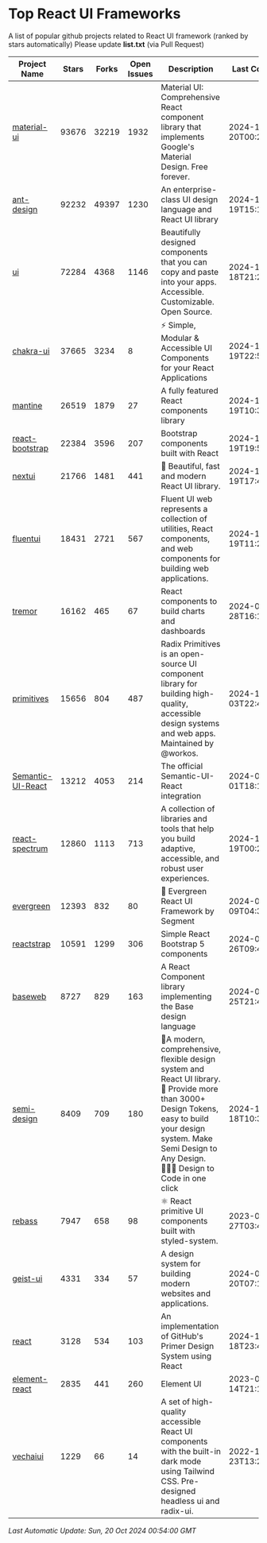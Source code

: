 # Top React UI Frameworks

A list of popular github projects related to React UI framework (ranked by stars automatically)
Please update **list.txt** (via Pull Request)

| Project Name | Stars | Forks | Open Issues | Description | Last Commit |
| ------------ | ----- | ----- | ----------- | ----------- | ----------- |
| [material-ui](https://github.com/mui/material-ui) |93676|32219|1932|Material UI: Comprehensive React component library that implements Google&#39;s Material Design. Free forever.|2024-10-20T00:24:00Z|
| [ant-design](https://github.com/ant-design/ant-design) |92232|49397|1230|An enterprise-class UI design language and React UI library|2024-10-19T15:11:38Z|
| [ui](https://github.com/shadcn-ui/ui) |72284|4368|1146|Beautifully designed components that you can copy and paste into your apps. Accessible. Customizable. Open Source.|2024-10-18T21:28:13Z|
| [chakra-ui](https://github.com/chakra-ui/chakra-ui) |37665|3234|8|⚡️ Simple, Modular &amp; Accessible UI Components for your React Applications|2024-10-19T22:53:24Z|
| [mantine](https://github.com/mantinedev/mantine) |26519|1879|27|A fully featured React components library|2024-10-19T10:30:34Z|
| [react-bootstrap](https://github.com/react-bootstrap/react-bootstrap) |22384|3596|207|Bootstrap components built with React|2024-10-19T19:58:55Z|
| [nextui](https://github.com/nextui-org/nextui) |21766|1481|441|🚀   Beautiful, fast and modern React UI library.|2024-10-19T17:41:42Z|
| [fluentui](https://github.com/microsoft/fluentui) |18431|2721|567|Fluent UI web represents a collection of utilities, React components, and web components for building web applications.|2024-10-19T11:20:10Z|
| [tremor](https://github.com/tremorlabs/tremor) |16162|465|67|React components to build charts and dashboards|2024-09-28T16:14:29Z|
| [primitives](https://github.com/radix-ui/primitives) |15656|804|487|Radix Primitives is an open-source UI component library for building high-quality, accessible design systems and web apps. Maintained by @workos.|2024-10-03T22:46:16Z|
| [Semantic-UI-React](https://github.com/Semantic-Org/Semantic-UI-React) |13212|4053|214|The official Semantic-UI-React integration|2024-07-01T18:19:32Z|
| [react-spectrum](https://github.com/adobe/react-spectrum) |12860|1113|713|A collection of libraries and tools that help you build adaptive, accessible, and robust user experiences.|2024-10-19T00:20:36Z|
| [evergreen](https://github.com/segmentio/evergreen) |12393|832|80|🌲 Evergreen React UI Framework by Segment|2024-07-09T04:30:28Z|
| [reactstrap](https://github.com/reactstrap/reactstrap) |10591|1299|306|Simple React Bootstrap 5 components|2024-09-26T09:40:49Z|
| [baseweb](https://github.com/uber/baseweb) |8727|829|163|A React Component library implementing the Base design language|2024-09-25T21:48:56Z|
| [semi-design](https://github.com/DouyinFE/semi-design) |8409|709|180|🚀A modern, comprehensive, flexible design system and React UI library. 🎨 Provide more than 3000+ Design Tokens, easy to build your design system. Make Semi Design to Any Design.  🧑🏻‍💻 Design to Code in one click |2024-10-18T10:34:55Z|
| [rebass](https://github.com/rebassjs/rebass) |7947|658|98|:atom_symbol: React primitive UI components built with styled-system.|2023-07-27T03:42:53Z|
| [geist-ui](https://github.com/geist-org/geist-ui) |4331|334|57|A design system for building modern websites and applications.|2024-07-20T07:18:46Z|
| [react](https://github.com/primer/react) |3128|534|103|An implementation of GitHub&#39;s Primer Design System using React|2024-10-18T23:43:22Z|
| [element-react](https://github.com/ElemeFE/element-react) |2835|441|260|Element UI|2023-01-14T21:13:08Z|
| [vechaiui](https://github.com/vechai/vechaiui) |1229|66|14|A set of high-quality accessible React UI components with the built-in dark mode using Tailwind CSS. Pre-designed headless ui and radix-ui.|2022-12-23T13:29:41Z|

*Last Automatic Update: Sun, 20 Oct 2024 00:54:00 GMT*